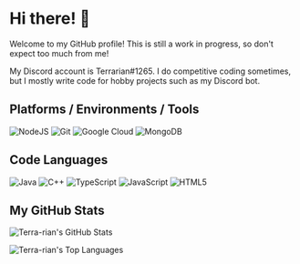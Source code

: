 # Hi there! 👋

Welcome to my GitHub profile! This is still a work in progress, so don't expect too much from me!

My Discord account is Terrarian#1265. I do competitive coding sometimes, but I mostly write code for hobby projects such as my Discord bot.

## Platforms / Environments / Tools

![](https://camo.githubusercontent.com/d285a3257cb8d91cc4019b67bfd8f1e6d437fe04987832b1fa32d4d83504a56b/68747470733a2f2f696d672e736869656c64732e696f2f62616467652f2d4e6f64654a532d3333393933333f7374796c653d666c61742d737175617265266c6f676f3d4e6f64652e6a73266c6f676f436f6c6f723d464646464646 "NodeJS") ![](https://camo.githubusercontent.com/03cf4131a3ec3a14cc096962b51370c94cf11a985d367bcb29f4e63feb0a74e3/68747470733a2f2f696d672e736869656c64732e696f2f62616467652f2d4769742d4630353033323f7374796c653d666c61742d737175617265266c6f676f3d676974266c6f676f436f6c6f723d464646464646 "Git") ![](https://camo.githubusercontent.com/648458d3ed4a4d9d84a87a354e60e9cae87a72092e21abefa162091580525c7d/68747470733a2f2f696d672e736869656c64732e696f2f62616467652f2d476f6f676c6520436c6f75642d3432383546343f7374796c653d666c61742d737175617265266c6f676f3d676f6f676c652d636c6f7564266c6f676f436f6c6f723d464646464646 "Google Cloud") ![](https://camo.githubusercontent.com/cb3eee95d841ef0f10b326957dba08b10b66a7c030137adc33980a5afb3a128e/68747470733a2f2f696d672e736869656c64732e696f2f62616467652f2d4d6f6e676f44422d3437413234383f7374796c653d666c61742d737175617265266c6f676f3d6d6f6e676f6462266c6f676f436f6c6f723d464646464646 "MongoDB")

## Code Languages

![](https://camo.githubusercontent.com/fd711c3d9436a4c65d3268ff77bdc48196b2d876ba076e5b58467d319a6ff4da/68747470733a2f2f696d672e736869656c64732e696f2f62616467652f2d6a6176612d4533344138363f7374796c653d666c61742d737175617265266c6f676f3d6a617661 "Java") ![](https://camo.githubusercontent.com/8f43425702111cf74b8533f47f540e0800740979cdd6a0d59fafef11d1287cc1/68747470733a2f2f696d672e736869656c64732e696f2f62616467652f2d432b2b2d3030353939433f7374796c653d666c61742d737175617265266c6f676f3d63 "C++") ![](https://camo.githubusercontent.com/8b76dad952a5f01b227f0fc83168009e115d7a0c5f9eca6ea918d6ae4e71b8ff/68747470733a2f2f696d672e736869656c64732e696f2f62616467652f2d547970655363726970742d3030374143433f7374796c653d666c61742d737175617265266c6f676f3d74797065736372697074 "TypeScript") ![](https://camo.githubusercontent.com/b3ee8a9836d8032cc7165d623912c0d6792c830c86413c1d128fa18d62170025/68747470733a2f2f696d672e736869656c64732e696f2f62616467652f2d4a6176615363726970742d4637444631453f7374796c653d666c61742d737175617265266c6f676f3d6a617661736372697074266c6f676f436f6c6f723d464646464646 "JavaScript") ![](https://camo.githubusercontent.com/f19ebc354a9f7a381684e78824b5124cc14f3f6decdd57436482522cfd00e536/68747470733a2f2f696d672e736869656c64732e696f2f62616467652f2d48544d4c352d4533344632363f7374796c653d666c61742d737175617265266c6f676f3d68746d6c35266c6f676f436f6c6f723d464646464646 "HTML5")

## My GitHub Stats
![Terra-rian's GitHub Stats](https://github-readme-stats-nu-wine.vercel.app/api?username=Terra-rian&show_icons=true&theme=radical&count_private=true)

![Terra-rian's Top Languages](https://github-readme-stats-nu-wine.vercel.app/api/top-langs/?username=Terra-rian&theme=radical&langs_count=5&card_width=495)
